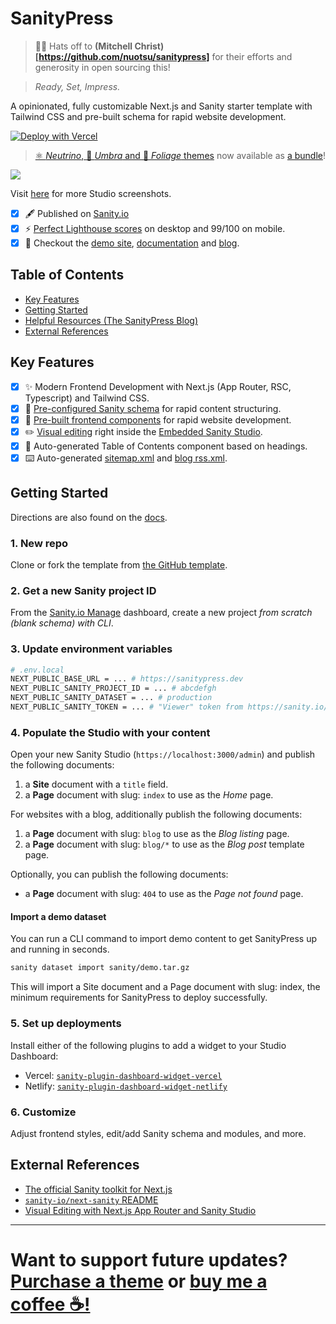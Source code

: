 # SanityPress

> 🙌🏽 Hats off to **(Mitchell Christ)[https://github.com/nuotsu/sanitypress]** for their efforts and generosity in open sourcing this!

> _Ready, Set, Impress._

A opinionated, fully customizable Next.js and Sanity starter template with Tailwind CSS and pre-built schema for rapid website development.

[![Deploy with Vercel](https://vercel.com/button)](https://vercel.com/new/clone?repository-url=https%3A%2F%2Fgithub.com%2Fnuotsu%2Fsanitypress&env=NEXT_PUBLIC_BASE_URL,NEXT_PUBLIC_SANITY_PROJECT_ID,NEXT_PUBLIC_SANITY_DATASET,NEXT_PUBLIC_SANITY_TOKEN&envDescription=Values%20needed%20to%20connect%20a%20Sanity%20CMS&envLink=https%3A%2F%2Fsanitypress.dev%2Fdocs%2Fgetting-started&demo-title=SanityPress&demo-description=Official%20website%20and%20blog%20for%20SanityPress%2C%20built%20with%20SanityPress&demo-url=https%3A%2F%2Fsanitypress.dev&demo-image=https%3A%2F%2Fcdn.sanity.io%2Fimages%2Felyfelq1%2Fproduction%2F7fb61a2b110f509582f0f43cb1e397f8fa9e5c07-2814x1798.png%3Fw%3D1600)

> [⚛️ _Neutrino_, 🔭 _Umbra_ and 🍃 _Foliage_ themes](https://sanitypress.dev/themes) now available as [a bundle](https://payhip.com/b/QDUzE)!

![](https://cdn.sanity.io/images/81pocpw8/production/c2842358c289a3e6472dabe836815db2971125f9-5088x3352.jpg)

Visit [here](https://sanitypress.dev/studio-screenshots) for more Studio screenshots.

- [x] 🖋️ Published on [Sanity.io](https://www.sanity.io/templates/sanitypress)
- [x] ⚡ [Perfect Lighthouse scores](https://pagespeed.web.dev/analysis?url=https%3A%2F%2Fsanitypress.dev%2F) on desktop and 99/100 on mobile.
- [x] 🚀 Checkout the [demo site](https://sanitypress.dev), [documentation](https://sanitypress.dev/docs) and [blog](https://sanitypress.dev/blog).

## Table of Contents

- [Key Features](#key-features)
- [Getting Started](#getting-started)
- [Helpful Resources (The SanityPress Blog)](https://sanitypress.dev/blog)
- [External References](#external-references)

## Key Features

- [x] ✨ Modern Frontend Development with Next.js (App Router, RSC, Typescript) and Tailwind CSS.
- [x] 📕 [Pre-configured Sanity schema](/sanity/schemas/index.ts) for rapid content structuring.
- [x] 📘 [Pre-built frontend components](/next/src/ui/) for rapid website development.
- [x] ✏️ [Visual editing](https://sanitypress.dev/blog/visual-editing) right inside the [Embedded Sanity Studio](https://sanitypress.dev/blog/why-you-should-embed-your-studio).
- [x] 📜 Auto-generated Table of Contents component based on headings.
- [x] ⌨️ Auto-generated [sitemap.xml](/next/src/app/sitemap.ts) and [blog rss.xml](/next/src/app/blog/rss.xml/route.ts).

## Getting Started

Directions are also found on the [docs](https://sanitypress.dev/docs).

### 1. New repo

Clone or fork the template from [the GitHub template](https://github.com/nuotsu/sanitypress).

### 2. Get a new Sanity project ID

From the [Sanity.io Manage](https://sanity.io/manage) dashboard, create a new project _from scratch (blank schema) with CLI_.

### 3. Update environment variables

```sh
# .env.local
NEXT_PUBLIC_BASE_URL = ... # https://sanitypress.dev
NEXT_PUBLIC_SANITY_PROJECT_ID = ... # abcdefgh
NEXT_PUBLIC_SANITY_DATASET = ... # production
NEXT_PUBLIC_SANITY_TOKEN = ... # "Viewer" token from https://sanity.io/manage
```

### 4. Populate the Studio with your content

Open your new Sanity Studio (`‌https://localhost:3000/admin`) and publish the following documents:

1. a **Site** document with a `title` field.
2. a **Page** document with slug: `index` to use as the _Home_ page.

For websites with a blog, additionally publish the following documents:

1. a **Page** document with slug: `blog` to use as the _Blog listing_ page.
2. a **Page** document with slug: `blog/*` to use as the _Blog post_ template page.

Optionally, you can publish the following documents:

- a **Page** document with slug: `404` to use as the _Page not found_ page.

#### Import a demo dataset

You can run a CLI command to import demo content to get SanityPress up and running in seconds.

```sh
sanity dataset import sanity/demo.tar.gz
```

This will import a Site document and a Page document with slug: index, the minimum requirements for SanityPress to deploy successfully.

### 5. Set up deployments

Install either of the following plugins to add a widget to your Studio Dashboard:

- Vercel: [`sanity-plugin-dashboard-widget-vercel`](https://www.sanity.io/plugins/vercel-dashboard-widget)
- Netlify: [`sanity-plugin-dashboard-widget-netlify`](https://www.sanity.io/plugins/sanity-plugin-dashboard-widget-netlify)

### 6. Customize

Adjust frontend styles, edit/add Sanity schema and modules, and more.

## External References

- [The official Sanity toolkit for Next.js](https://www.sanity.io/plugins/next-sanity)
- [`sanity-io/next-sanity` README](https://github.com/sanity-io/next-sanity#readme)
- [Visual Editing with Next.js App Router and Sanity Studio](https://www.sanity.io/guides/nextjs-app-router-live-preview)

---

# Want to support future updates? [Purchase a theme](https://payhip.com/SanityPress) or [buy me a coffee ☕!](https://buymeacoffee.com/nuotsu)
